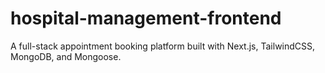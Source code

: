 # hospital-management-frontend
A full-stack appointment booking platform built with Next.js, TailwindCSS, MongoDB, and Mongoose.
